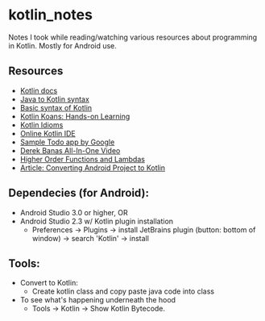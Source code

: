 # kotlin_notes
Notes I took while reading/watching various resources about programming in Kotlin. Mostly for Android use.

## Resources
- [Kotlin docs](http://kotlinlang.org/docs/reference/)
- [Java to Kotlin syntax](https://fabiomsr.github.io/from-java-to-kotlin/)
- [Basic syntax of Kotlin](https://kotlinlang.org/docs/reference/basic-syntax.html)
- [Kotlin Koans: Hands-on Learning](https://try.kotl.in/)
- [Kotlin Idioms](http://kotlinlang.org/docs/reference/idioms.html)
- [Online Kotlin IDE](https://try.kotlinlang.org/)
- [Sample Todo app by Google](https://github.com/googlesamples/android-architecture/tree/dev-todo-mvp-kotlin/)
- [Derek Banas All-In-One Video](https://www.youtube.com/watch?v=H_oGi8uuDpA)
- [Higher Order Functions and Lambdas](https://www.youtube.com/watch?v=Ju5pzp-Mb70)
- [Article: Converting Android Project to Kotlin](https://medium.com/google-developers/lessons-learned-while-converting-to-kotlin-with-android-studio-f0a3cb41669)

## Dependecies (for Android):
- Android Studio 3.0 or higher, OR
- Android Studio 2.3 w/ Kotlin plugin installation
  - Preferences → Plugins → install JetBrains plugin (button: bottom of window) → search 'Kotlin' → install

## Tools:
- Convert to Kotlin: 
  - Create kotlin class and copy paste java code into class
- To see what's happening underneath the hood
  - Tools → Kotlin → Show Kotlin Bytecode.
